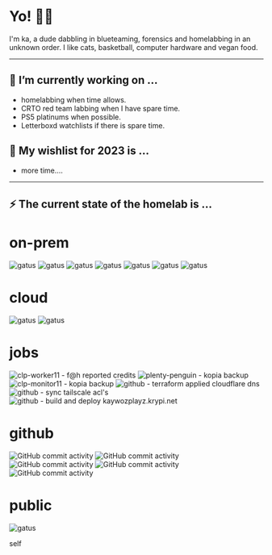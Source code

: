 # Yo! 🖖🏽

I'm ka, a dude dabbling in blueteaming, forensics and homelabbing in an unknown order. I like cats, basketball, computer hardware and vegan food.

---

## 🔨 I’m currently working on ...

* homelabbing when time allows.
* CRTO red team labbing when I have spare time.
* PS5 platinums when possible.
* Letterboxd watchlists if there is spare time.


## 🎄 My wishlist for 2023 is ...
* more time....

---

## ⚡ The current state of the homelab is ...

<h1>on-prem</h1>

![gatus](https://shields.krypi.net/endpoint?url=https://gatus-public.krypi.net/api/v1/endpoints/baremetal_hypervisor---sexy-serval---ping/health/badge.shields&label=hypervisor%20:%20sexy-serval)
![gatus](https://shields.krypi.net/endpoint?url=https://gatus-public.krypi.net/api/v1/endpoints/baremetal_hypervisor---edgy-elephant---ping/health/badge.shields&label=hypervisor%20:%20edgy-elephant)
![gatus](https://shields.krypi.net/endpoint?url=https://gatus-public.krypi.net/api/v1/endpoints/baremetal_hypervisor---wally-wombat---ping/health/badge.shields&label=hypervisor%20:%20wally-wombat)
![gatus](https://shields.krypi.net/endpoint?url=https://gatus-public.krypi.net/api/v1/endpoints/baremetal_docker---plenty-penguin---ping/health/badge.shields&label=hypervisor%20:%20plenty-penguin)
![gatus](https://shields.krypi.net/endpoint?url=https://gatus-public.krypi.net/api/v1/endpoints/baremetal_sbc---banging-blueberry---ping/health/badge.shields&label=appliance%20:%20banging-blueberry)
![gatus](https://shields.krypi.net/endpoint?url=https://gatus-public.krypi.net/api/v1/endpoints/baremetal_firewall---abp-opnsense11---ping/health/badge.shields&label=firewall%20:%20abp-opnsense11)
![gatus](https://shields.krypi.net/endpoint?url=https://gatus-public.krypi.net/api/v1/endpoints/baremetal_storage---nappy-nightfish---ping/health/badge.shields&label=nas%20:%20nappy-nightfish)
<h1>cloud</h1>

![gatus](https://shields.krypi.net/endpoint?url=https://gatus-public.krypi.net/api/v1/endpoints/cloud_vps---clp-monitor11---ping/health/badge.shields&label=vm%20:%20clp-monitor11)
![gatus](https://shields.krypi.net/endpoint?url=https://gatus-public.krypi.net/api/v1/endpoints/cloud_gpu-vps---clp-worker11---ping/health/badge.shields&label=vm-gpu%20:%20clp-worker11)


<h1>jobs</h1>

![clp-worker11 - f@h reported credits](http://healthchecks-public.krypi.net/b/3/7744a705-5765-4618-827a-b56dd9add06d.svg)
![plenty-penguin - kopia backup](http://healthchecks-public.krypi.net/b/3/faa4f30e-0770-4df2-87e1-f0f1bd07cf45.svg)
![clp-monitor11 - kopia backup](http://healthchecks-public.krypi.net/b/3/befded13-ce2e-435e-b788-61aa22f9a439.svg)
![github - terraform applied cloudflare dns](http://healthchecks-public.krypi.net/b/3/828ebe28-4694-4ee5-a7bc-9abb498d67ab.svg)
![github - sync tailscale acl's](http://healthchecks-public.krypi.net/b/3/bee1a7c8-2ad4-427f-8188-bdafb9cf2dbc.svg)
![github - build and deploy kaywozplayz.krypi.net](http://healthchecks-public.krypi.net/b/3/4191ab4e-da48-4b24-ad0b-e09ede7a8138.svg)

<h1>github</h1>

![GitHub commit activity](https://img.shields.io/github/commit-activity/m/kaywoz/bluestuff?label=repo%20:%20bluestuff)
![GitHub commit activity](https://img.shields.io/github/commit-activity/m/kaywoz/gluestuff?label=repo%20:%20gluestuff)
![GitHub commit activity](https://img.shields.io/github/commit-activity/m/kaywoz/kaywoz.github.io?label=repo%20:%20kaywozplayz)
![GitHub commit activity](https://img.shields.io/github/commit-activity/m/kaywoz/home0ps?label=repo%20:%20home0ps)
![GitHub commit activity](https://img.shields.io/github/commit-activity/m/kaywoz/ctfstuff?label=repo%20:%20ctfstuff)
<h1>public</h1>

![gatus](https://shields.krypi.net/endpoint?url=https://gatus-public.krypi.net/api/v1/endpoints/hosted_blog---kaywozplayz---http/health/badge.shields&label=website%20:%20kaywozplayz)

<h0>self</h0>
<!--
**this page** is a ✨ _special_ ✨ repository because its `README.md` (this file) appears on your GitHub profile.

Here are some ideas to get you started:

- 🔭 I’m currently working on ...
- 🌱 I’m currently learning ...
- 👯 I’m looking to collaborate on ...
- 🤔 I’m looking for help with ...
- 💬 Ask me about ...
- 📫 How to reach me: ...
- 😄 Pronouns: ...
- ⚡ Fun fact: ...
-->
